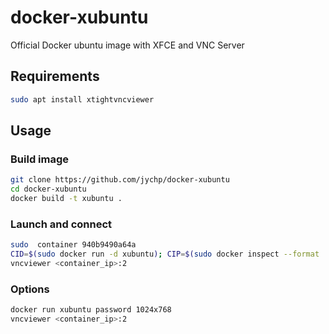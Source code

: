 # docker-xubuntu
Official Docker ubuntu image with XFCE and VNC Server

## Requirements
```bash
sudo apt install xtightvncviewer
```

## Usage
### Build image
```bash
git clone https://github.com/jychp/docker-xubuntu
cd docker-xubuntu
docker build -t xubuntu .
```

### Launch and connect
```bash
sudo  container 940b9490a64a
CID=$(sudo docker run -d xubuntu); CIP=$(sudo docker inspect --format '{{ .NetworkSettings.IPAddress }}' $CID); vncviewer $CIP:2
vncviewer <container_ip>:2
```

### Options
```bash
docker run xubuntu password 1024x768
vncviewer <container_ip>:2
```
